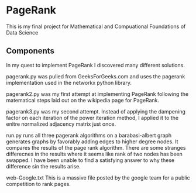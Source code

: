 # PageRank
This is my final project for Mathematical and Compuational Foundations of Data Science

## Components
In my quest to implement PageRank I discovered many different solutions. 

pagerank.py was pulled from GeeksForGeeks.com and uses the pagerank implementation used in the networkx python library.

pagerank2.py was my first attempt at implementing PageRank following the matematical steps laid out on the wikipedia page for PageRank.

pagerank3.py was my second attempt. Instead of applying the dampening factor on each iteration of the power iteration method, I applied it to the enitre normalized adjacency matrix just once.

run.py runs all three pagerank algorithms on a barabasi-albert graph generates graphs by favorably adding edges to higher degree nodes. It compares the results of the page rank algorithm. There are some stranges differecnes in the results where it seems like rank of two nodes has been swapped. I have been unable to find a satisfying answer to why these difference sin the results arise.

web-Google.txt This is a massive file posted by the google team for a public competition to rank pages.